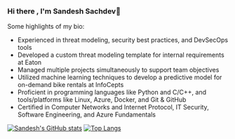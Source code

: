 ### Hi there , I'm Sandesh Sachdev👋

<!--
**sachdev27/sachdev27** is a ✨ _special_ ✨ repository because its `README.md` (this file) appears on your GitHub profile.
-->

Some highlights of my bio:

- Experienced in threat modeling, security best practices, and DevSecOps tools
- Developed a custom threat modeling template for internal requirements at Eaton
- Managed multiple projects simultaneously to support team objectives
- Utilized machine learning techniques to develop a predictive model for on-demand bike rentals at InfoCepts
- Proficient in programming languages like Python and C/C++, and tools/platforms like Linux, Azure, Docker, and Git & GitHub
- Certified in Computer Networks and Internet Protocol, IT Security, Software Engineering, and Azure Fundamentals

[![Sandesh's GitHub stats](https://github-readme-stats.vercel.app/api?username=sachdev27&theme=radical)](https://github.com/anuraghazra/github-readme-stats)
[![Top Langs](https://github-readme-stats.vercel.app/api/top-langs/?username=sachdev27&langs_count=6&layout=compact&theme=radical)](https://github.com/anuraghazra/github-readme-stats)
